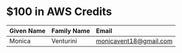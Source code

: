 # $100 in AWS Credits

| Given Name | Family Name | Email |
| :--        | :--         | :--   |
|Monica      | Venturini   | monicavent18@gmail.com |


